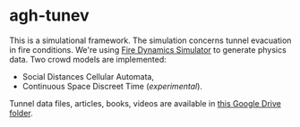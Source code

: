 agh-tunev
=========

This is a simulational framework. The simulation concerns tunnel evacuation in fire conditions. We're using [Fire Dynamics Simulator](https://code.google.com/p/fds-smv/) to generate physics data. Two crowd models are implemented:

* Social Distances Cellular Automata,
* Continuous Space Discreet Time (*experimental*).

Tunnel data files, articles, books, videos are available in [this Google Drive folder](https://drive.google.com/folderview?id=0B_i70p9NE-kpUFFjOGRtUXE4ams).
